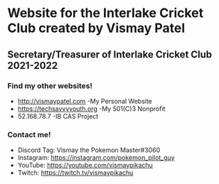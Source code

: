 # Website for the Interlake Cricket Club created by Vismay Patel

## Secretary/Treasurer of Interlake Cricket Club 2021-2022

### Find my other websites!

- http://vismaypatel.com      -My Personal Website
- https://techsavvyyouth.org  -My 501(C)3 Nonprofit
- 52.168.78.7                 -IB CAS Project

### Contact me!

- Discord Tag: Vismay the Pokemon Master#3060
- Instagram: https://instagram.com/pokemon_pilot_guy
- YouTube: https://youtube.com/vismaypikachu
- Twitch: https://twitch.tv/vismaypikachu

